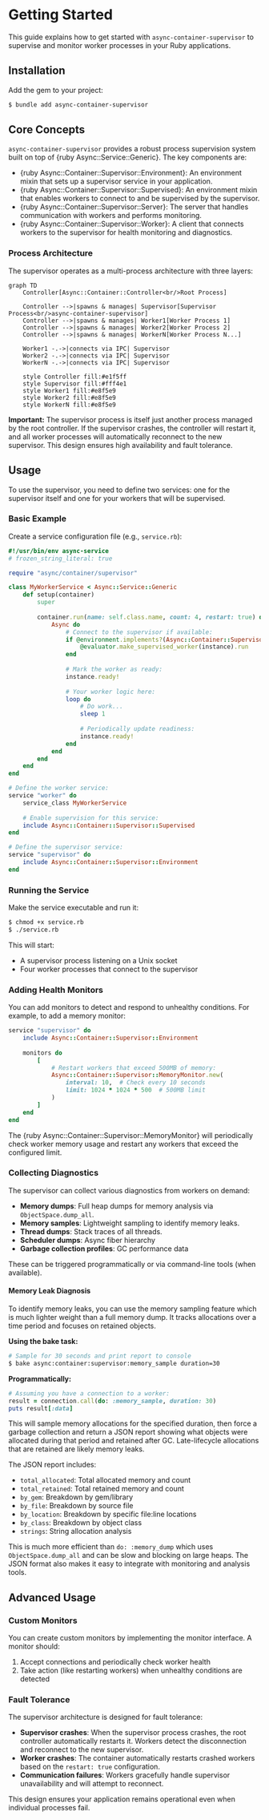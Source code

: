 # Getting Started

This guide explains how to get started with `async-container-supervisor` to supervise and monitor worker processes in your Ruby applications.

## Installation

Add the gem to your project:

```bash
$ bundle add async-container-supervisor
```

## Core Concepts

`async-container-supervisor` provides a robust process supervision system built on top of {ruby Async::Service::Generic}. The key components are:

- {ruby Async::Container::Supervisor::Environment}: An environment mixin that sets up a supervisor service in your application.
- {ruby Async::Container::Supervisor::Supervised}: An environment mixin that enables workers to connect to and be supervised by the supervisor.
- {ruby Async::Container::Supervisor::Server}: The server that handles communication with workers and performs monitoring.
- {ruby Async::Container::Supervisor::Worker}: A client that connects workers to the supervisor for health monitoring and diagnostics.

### Process Architecture

The supervisor operates as a multi-process architecture with three layers:

```mermaid
graph TD
    Controller[Async::Container::Controller<br/>Root Process]
    
    Controller -->|spawns & manages| Supervisor[Supervisor Process<br/>async-container-supervisor]
    Controller -->|spawns & manages| Worker1[Worker Process 1]
    Controller -->|spawns & manages| Worker2[Worker Process 2]
    Controller -->|spawns & manages| WorkerN[Worker Process N...]
    
    Worker1 -.->|connects via IPC| Supervisor
    Worker2 -.->|connects via IPC| Supervisor
    WorkerN -.->|connects via IPC| Supervisor
    
    style Controller fill:#e1f5ff
    style Supervisor fill:#fff4e1
    style Worker1 fill:#e8f5e9
    style Worker2 fill:#e8f5e9
    style WorkerN fill:#e8f5e9
```

**Important:** The supervisor process is itself just another process managed by the root controller. If the supervisor crashes, the controller will restart it, and all worker processes will automatically reconnect to the new supervisor. This design ensures high availability and fault tolerance.

## Usage

To use the supervisor, you need to define two services: one for the supervisor itself and one for your workers that will be supervised.

### Basic Example

Create a service configuration file (e.g., `service.rb`):

```ruby
#!/usr/bin/env async-service
# frozen_string_literal: true

require "async/container/supervisor"

class MyWorkerService < Async::Service::Generic
	def setup(container)
		super
		
		container.run(name: self.class.name, count: 4, restart: true) do |instance|
			Async do
				# Connect to the supervisor if available:
				if @environment.implements?(Async::Container::Supervisor::Supervised)
					@evaluator.make_supervised_worker(instance).run
				end
				
				# Mark the worker as ready:
				instance.ready!
				
				# Your worker logic here:
				loop do
					# Do work...
					sleep 1
					
					# Periodically update readiness:
					instance.ready!
				end
			end
		end
	end
end

# Define the worker service:
service "worker" do
	service_class MyWorkerService
	
	# Enable supervision for this service:
	include Async::Container::Supervisor::Supervised
end

# Define the supervisor service:
service "supervisor" do
	include Async::Container::Supervisor::Environment
end
```

### Running the Service

Make the service executable and run it:

```bash
$ chmod +x service.rb
$ ./service.rb
```

This will start:
- A supervisor process listening on a Unix socket
- Four worker processes that connect to the supervisor

### Adding Health Monitors

You can add monitors to detect and respond to unhealthy conditions. For example, to add a memory monitor:

```ruby
service "supervisor" do
	include Async::Container::Supervisor::Environment
	
	monitors do
		[
			# Restart workers that exceed 500MB of memory:
			Async::Container::Supervisor::MemoryMonitor.new(
				interval: 10,  # Check every 10 seconds
				limit: 1024 * 1024 * 500  # 500MB limit
			)
		]
	end
end
```

The {ruby Async::Container::Supervisor::MemoryMonitor} will periodically check worker memory usage and restart any workers that exceed the configured limit.

### Collecting Diagnostics

The supervisor can collect various diagnostics from workers on demand:

- **Memory dumps**: Full heap dumps for memory analysis via `ObjectSpace.dump_all`.
- **Memory samples**: Lightweight sampling to identify memory leaks.
- **Thread dumps**: Stack traces of all threads.
- **Scheduler dumps**: Async fiber hierarchy
- **Garbage collection profiles**: GC performance data

These can be triggered programmatically or via command-line tools (when available).

#### Memory Leak Diagnosis

To identify memory leaks, you can use the memory sampling feature which is much lighter weight than a full memory dump. It tracks allocations over a time period and focuses on retained objects.

**Using the bake task:**

```bash
# Sample for 30 seconds and print report to console
$ bake async:container:supervisor:memory_sample duration=30
```

**Programmatically:**

```ruby
# Assuming you have a connection to a worker:
result = connection.call(do: :memory_sample, duration: 30)
puts result[:data]
```

This will sample memory allocations for the specified duration, then force a garbage collection and return a JSON report showing what objects were allocated during that period and retained after GC. Late-lifecycle allocations that are retained are likely memory leaks.

The JSON report includes:
- `total_allocated`: Total allocated memory and count
- `total_retained`: Total retained memory and count  
- `by_gem`: Breakdown by gem/library
- `by_file`: Breakdown by source file
- `by_location`: Breakdown by specific file:line locations
- `by_class`: Breakdown by object class
- `strings`: String allocation analysis

This is much more efficient than `do: :memory_dump` which uses `ObjectSpace.dump_all` and can be slow and blocking on large heaps. The JSON format also makes it easy to integrate with monitoring and analysis tools.

## Advanced Usage

### Custom Monitors

You can create custom monitors by implementing the monitor interface. A monitor should:

1. Accept connections and periodically check worker health
2. Take action (like restarting workers) when unhealthy conditions are detected

### Fault Tolerance

The supervisor architecture is designed for fault tolerance:

- **Supervisor crashes**: When the supervisor process crashes, the root controller automatically restarts it. Workers detect the disconnection and reconnect to the new supervisor.
- **Worker crashes**: The container automatically restarts crashed workers based on the `restart: true` configuration.
- **Communication failures**: Workers gracefully handle supervisor unavailability and will attempt to reconnect.

This design ensures your application remains operational even when individual processes fail.
